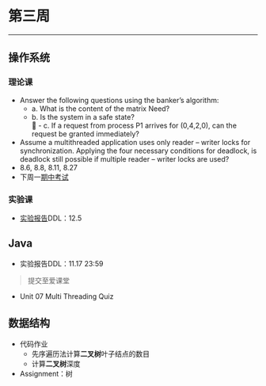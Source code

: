 # 第三周  
---  
## 操作系统  
### 理论课  
- Answer the following questions using the banker’s algorithm:  
	- a. What is the content of the matrix Need?  
	- b. Is the system in a safe state?  
 	- c. If a request from process P1 arrives for (0,4,2,0), can the request be granted immediately?  
- Assume a multithreaded application uses only reader – writer locks for synchronization. Applying the four necessary conditions for deadlock, is deadlock still possible if multiple reader – writer locks are used?  
- 8.6, 8.8, 8.11, 8.27  
- 下周一[期中考试](.../Notice/Mideterm.md)    

### 实验课  
- [实验报告](./第二周.md)DDL：12.5  

## Java  
- 实验报告DDL：11.17 23:59  
> 提交至爱课堂  
- Unit 07 Multi Threading Quiz  

## 数据结构  
- 代码作业  
	- 先序遍历法计算**二叉树**叶子结点的数目  
	- 计算**二叉树**深度  
- Assignment：树  
